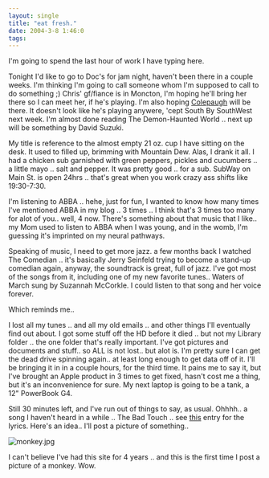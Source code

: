 ```yaml
---
layout: single
title: "eat fresh."
date: 2004-3-8 1:46:0
tags: 
---
```


I'm going to spend the last hour of work I have typing here.

Tonight I'd like to go to Doc's for jam night, haven't been there in a couple weeks. I'm thinking I'm going to call someone whom I'm supposed to call to do something ;) Chris' gf/fiance is in Moncton, I'm hoping he'll bring her there so I can meet her, if he's playing. I'm also hoping [Colepaugh][1] will be there. It doesn't look like he's playing anywere, 'cept South By SouthWest next week. I'm almost done reading The Demon-Haunted World .. next up will be something by David Suzuki.

My title is reference to the almost empty 21 oz. cup I have sitting on the desk. It used to filled up, brimming with Mountain Dew. Alas, I drank it all. I had a chicken sub garnished with green peppers, pickles and cucumbers .. a little mayo .. salt and pepper. It was pretty good .. for a sub. SubWay on Main St. is open 24hrs .. that's great when you work crazy ass shifts like 19:30-7:30.

I'm listening to ABBA .. hehe, just for fun, I wanted to know how many times I've mentioned ABBA in my blog .. 3 times .. I think that's 3 times too many for alot of you.. well, 4 now. There's something about that music that I like.. my Mom used to listen to ABBA when I was young, and in the womb, I'm guessing it's imprinted on my neural pathways.

Speaking of music, I need to get more jazz. a few months back I watched The Comedian .. it's basically Jerry Seinfeld trying to become a stand-up comedian again, anyway, the soundtrack is great, full of jazz. I've got most of the songs from it, including one of my new favorite tunes.. Waters of March sung by Suzannah McCorkle. I could listen to that song and her voice forever.

Which reminds me..

I lost all my tunes .. and all my old emails .. and other things I'll eventually find out about. I got some stuff off the HD before it died .. but not my Library folder .. the one folder that's really important. I've got pictures and documents and stuff.. so ALL is not lost.. but alot is. I'm pretty sure I can get the dead drive spinning again.. at least long enough to get data off of it. I'll be bringing it in in a couple hours, for the third time. It pains me to say it, but I've brought an Apple product in 3 times to get fixed, hasn't cost me a thing, but it's an inconvenience for sure. My next laptop is going to be a tank, a 12" PowerBook G4.

Still 30 minutes left, and I've run out of things to say, as usual. Ohhhh.. a song I haven't heard in a while .. The Bad Touch .. see [this][2] entry for the lyrics. Here's an idea.. I'll post a picture of something..



![monkey.jpg][3]






I can't believe I've had this site for 4 years .. and this is the first time I post a picture of a monkey. Wow.



   [1]: http://www.colepaugh.com/
   [2]: http://greener.sdf1.org/blog/archives/000206.html
   [3]: http://1.bp.blogspot.com/-DP9YxkcKuKo/Tn0P6v3q0uI/AAAAAAAAALY/IGWVPMvjAlA/s320/monkey.jpg
